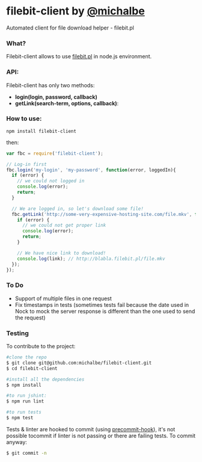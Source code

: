 # filebit-client by [@michalbe](http://github.com/michalbe) #
Automated client for file download helper - filebit.pl

### What? ###
Filebit-client allows to use [filebit.pl](http://filebit.pl) in node.js environment.

### API: ###

Filebit-client has only two methods:

* __login(login, password, callback)__
* __getLink(search-term, options, callback)__:

### How to use: ###
```
npm install filebit-client
```
then:
```javascript
var fbc = require('filebit-client');

// Log-in first
fbc.login('my-login', 'my-password', function(error, loggedIn){
  if (error) {
    // we could not logged in
    console.log(error);
    return;
  }

  // We are logged in, so let's download some file!
  fbc.getLink('http://some-very-expensive-hosting-site.com/file.mkv', function(error, link){
    if (error) {
      // we could not get proper link
      console.log(error);
      return;
    }

    // We have nice link to download!
    console.log(link); // http://blabla.filebit.pl/file.mkv
  });
});
```

### To Do ###
  * Support of multiple files in one request
  * Fix timestamps in tests (sometimes tests fail because the date used in Nock to mock the server response is different than the one used to send the request)


### Testing ###
To contribute to the project:

```bash
#clone the repo
$ git clone git@github.com:michalbe/filebit-client.git
$ cd filebit-client

#install all the dependencies
$ npm install

#to run jshint:
$ npm run lint

#to run tests
$ npm test
```

Tests & linter are hooked to commit (using [precommit-hook](https://github.com/nlf/precommit-hook)), it's not possible tocommit if linter is not passing or there are failing tests. To commit anyway:
```bash
$ git commit -n
```
